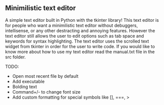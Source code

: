 Minimilistic text editor
---
A simple text editor built in Python with the tkinter library! This text editor is for people who want a minimilistic text editor without debuggers, intellisense, or any other destracting and annoying features. However the text editor still allows the user to edit options such as tab space and keywords for syntax highlighting. The text editor uses the scrolled text widget from tkinter in order for the user to write code. If you would like to know more about how to use my text editor read the manual.txt file in the src folder.

TODO:
- Open most recent file by default
- Add executable
- Bolding text
- Command+/- to change font size
- Add custom formatting for special symbols like [], ===, >